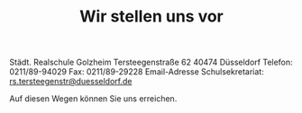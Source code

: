 ﻿---
layout: default
title:  "Wir stellen uns vor"
published: true
---

Städt. Realschule Golzheim
Tersteegenstraße 62
40474 Düsseldorf
Telefon: 0211/89-94029
Fax: 0211/89-29228
Email-Adresse Schulsekretariat: rs.tersteegenstr@duesseldorf.de

Auf diesen Wegen können Sie uns erreichen. 